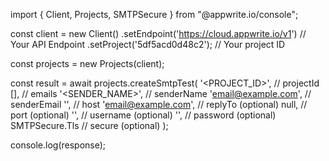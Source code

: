 import { Client, Projects, SMTPSecure } from "@appwrite.io/console";

const client = new Client()
    .setEndpoint('https://cloud.appwrite.io/v1') // Your API Endpoint
    .setProject('5df5acd0d48c2'); // Your project ID

const projects = new Projects(client);

const result = await projects.createSmtpTest(
    '<PROJECT_ID>', // projectId
    [], // emails
    '<SENDER_NAME>', // senderName
    'email@example.com', // senderEmail
    '', // host
    'email@example.com', // replyTo (optional)
    null, // port (optional)
    '<USERNAME>', // username (optional)
    '<PASSWORD>', // password (optional)
    SMTPSecure.Tls // secure (optional)
);

console.log(response);
